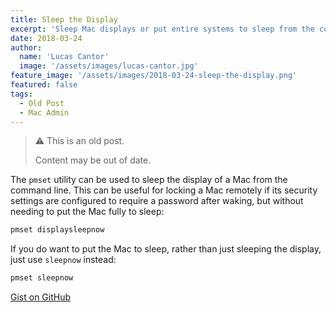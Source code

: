 ```yaml
---
title: Sleep the Display
excerpt: 'Sleep Mac displays or put entire systems to sleep from the command line using pmset utility.'
date: 2018-03-24
author:
  name: 'Lucas Cantor'
  image: '/assets/images/lucas-cantor.jpg'
feature_image: '/assets/images/2018-03-24-sleep-the-display.png'
featured: false
tags:
  - Old Post
  - Mac Admin
---
```


> ⚠️ This is an old post.
>
> Content may be out of date.

The `pmset` utility can be used to sleep the display of a Mac from the command line. This can be useful for locking a Mac remotely if its security settings are configured to require a password after waking, but without needing to put the Mac fully to sleep:

```bash
pmset displaysleepnow
```

If you do want to put the Mac to sleep, rather than just sleeping the display, just use `sleepnow` instead:

```bash
pmset sleepnow
```

[Gist on GitHub](https://gist.github.com/lucascantor/a8f827e9b32450a23f5d72e1aca16947)
